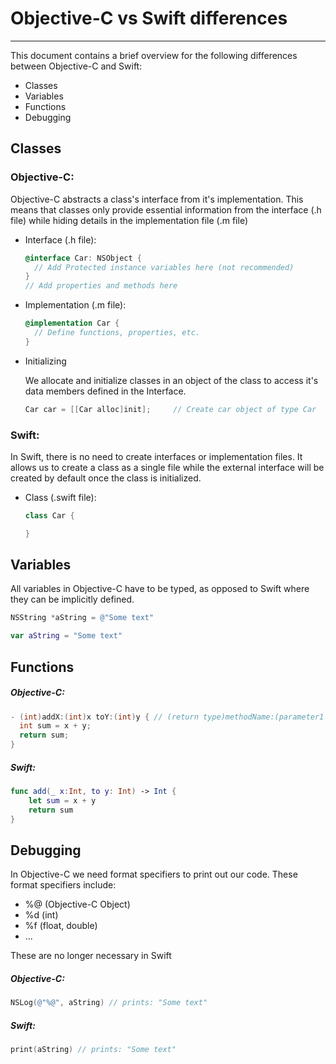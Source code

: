 # Objective-C vs Swift differences
---

This document contains a brief overview for the following differences between Objective-C and Swift:

* Classes
* Variables
* Functions
* Debugging

## Classes

### Objective-C:

Objective-C abstracts a class's interface from it's implementation. This means that classes only provide essential information from the interface (.h file) while hiding details in the implementation file (.m file)

* Interface (.h file):


  ```Objective-C
  @interface Car: NSObject {
    // Add Protected instance variables here (not recommended)
  }
  // Add properties and methods here
  ```

* Implementation (.m file):

  ```Objective-C
  @implementation Car {
    // Define functions, properties, etc.
  }
  ```

* Initializing

  We allocate and initialize classes in an object of the class to access it's data members defined in the Interface.

  ```Objective-C
  Car car = [[Car alloc]init];     // Create car object of type Car
  ```

### Swift:

In Swift, there is no need to create interfaces or implementation files. It allows us to create a class as a single file while the external interface will be created by default once the class is initialized.

* Class (.swift file):

  ```Swift
  class Car {

  }
  ```

## Variables

All variables in Objective-C have to be typed, as opposed to Swift where they can be implicitly defined.

```Objective-C
NSString *aString = @"Some text"
```

```Swift
var aString = "Some text"
```

## Functions

##### Objective-C:
```Objective-C
- (int)addX:(int)x toY:(int)y { // (return type)methodName:(parameter1 type)(parameter1 name) ...
  int sum = x + y;
  return sum;
}
```

##### Swift:
```Swift
func add(_ x:Int, to y: Int) -> Int {
    let sum = x + y
    return sum
}
```

## Debugging

In Objective-C we need format specifiers to print out our code. These format specifiers include:

  * %@ (Objective-C Object)
  * %d (int)
  * %f (float, double)
  * ...

These are no longer necessary in Swift

##### Objective-C:
```Objective-C
NSLog(@"%@", aString) // prints: "Some text"
```

##### Swift:
```Swift
print(aString) // prints: "Some text"
```
